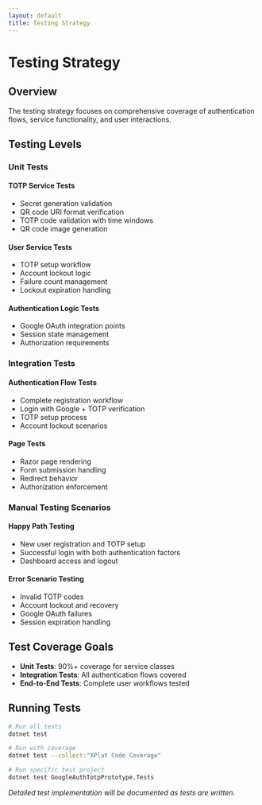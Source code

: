 ```yaml
---
layout: default
title: Testing Strategy
---
```


# Testing Strategy

## Overview

The testing strategy focuses on comprehensive coverage of authentication flows, service functionality, and user interactions.

## Testing Levels

### Unit Tests

#### TOTP Service Tests
- Secret generation validation
- QR code URI format verification
- TOTP code validation with time windows
- QR code image generation

#### User Service Tests
- TOTP setup workflow
- Account lockout logic
- Failure count management
- Lockout expiration handling

#### Authentication Logic Tests
- Google OAuth integration points
- Session state management
- Authorization requirements

### Integration Tests

#### Authentication Flow Tests
- Complete registration workflow
- Login with Google + TOTP verification
- TOTP setup process
- Account lockout scenarios

#### Page Tests
- Razor page rendering
- Form submission handling
- Redirect behavior
- Authorization enforcement

### Manual Testing Scenarios

#### Happy Path Testing
- New user registration and TOTP setup
- Successful login with both authentication factors
- Dashboard access and logout

#### Error Scenario Testing
- Invalid TOTP codes
- Account lockout and recovery
- Google OAuth failures
- Session expiration handling

## Test Coverage Goals

- **Unit Tests**: 90%+ coverage for service classes
- **Integration Tests**: All authentication flows covered
- **End-to-End Tests**: Complete user workflows tested

## Running Tests

```bash
# Run all tests
dotnet test

# Run with coverage
dotnet test --collect:"XPlat Code Coverage"

# Run specific test project
dotnet test GoogleAuthTotpPrototype.Tests
```

*Detailed test implementation will be documented as tests are written.*